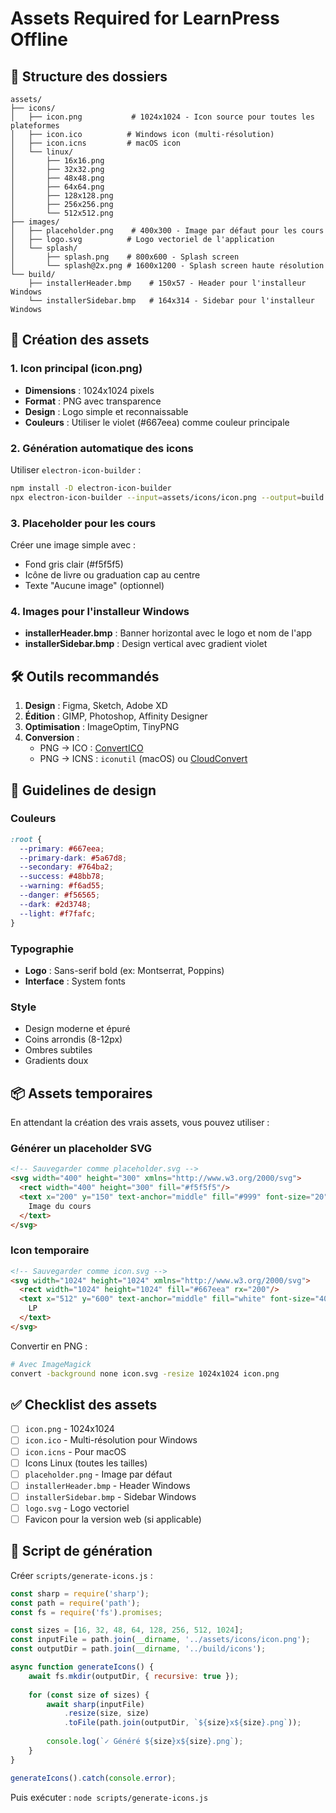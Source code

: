 # Assets Required for LearnPress Offline

## 📁 Structure des dossiers

```
assets/
├── icons/
│   ├── icon.png           # 1024x1024 - Icon source pour toutes les plateformes
│   ├── icon.ico          # Windows icon (multi-résolution)
│   ├── icon.icns         # macOS icon
│   └── linux/
│       ├── 16x16.png
│       ├── 32x32.png
│       ├── 48x48.png
│       ├── 64x64.png
│       ├── 128x128.png
│       ├── 256x256.png
│       └── 512x512.png
├── images/
│   ├── placeholder.png    # 400x300 - Image par défaut pour les cours
│   ├── logo.svg          # Logo vectoriel de l'application
│   └── splash/
│       ├── splash.png    # 800x600 - Splash screen
│       └── splash@2x.png # 1600x1200 - Splash screen haute résolution
└── build/
    ├── installerHeader.bmp    # 150x57 - Header pour l'installeur Windows
    └── installerSidebar.bmp   # 164x314 - Sidebar pour l'installeur Windows
```

## 🎨 Création des assets

### 1. Icon principal (icon.png)
- **Dimensions** : 1024x1024 pixels
- **Format** : PNG avec transparence
- **Design** : Logo simple et reconnaissable
- **Couleurs** : Utiliser le violet (#667eea) comme couleur principale

### 2. Génération automatique des icons
Utiliser `electron-icon-builder` :
```bash
npm install -D electron-icon-builder
npx electron-icon-builder --input=assets/icons/icon.png --output=build
```

### 3. Placeholder pour les cours
Créer une image simple avec :
- Fond gris clair (#f5f5f5)
- Icône de livre ou graduation cap au centre
- Texte "Aucune image" (optionnel)

### 4. Images pour l'installeur Windows
- **installerHeader.bmp** : Banner horizontal avec le logo et nom de l'app
- **installerSidebar.bmp** : Design vertical avec gradient violet

## 🛠️ Outils recommandés

1. **Design** : Figma, Sketch, Adobe XD
2. **Édition** : GIMP, Photoshop, Affinity Designer
3. **Optimisation** : ImageOptim, TinyPNG
4. **Conversion** : 
   - PNG → ICO : [ConvertICO](https://convertico.com/)
   - PNG → ICNS : `iconutil` (macOS) ou [CloudConvert](https://cloudconvert.com/)

## 📐 Guidelines de design

### Couleurs
```css
:root {
  --primary: #667eea;
  --primary-dark: #5a67d8;
  --secondary: #764ba2;
  --success: #48bb78;
  --warning: #f6ad55;
  --danger: #f56565;
  --dark: #2d3748;
  --light: #f7fafc;
}
```

### Typographie
- **Logo** : Sans-serif bold (ex: Montserrat, Poppins)
- **Interface** : System fonts

### Style
- Design moderne et épuré
- Coins arrondis (8-12px)
- Ombres subtiles
- Gradients doux

## 📦 Assets temporaires

En attendant la création des vrais assets, vous pouvez utiliser :

### Générer un placeholder SVG
```html
<!-- Sauvegarder comme placeholder.svg -->
<svg width="400" height="300" xmlns="http://www.w3.org/2000/svg">
  <rect width="400" height="300" fill="#f5f5f5"/>
  <text x="200" y="150" text-anchor="middle" fill="#999" font-size="20">
    Image du cours
  </text>
</svg>
```

### Icon temporaire
```html
<!-- Sauvegarder comme icon.svg -->
<svg width="1024" height="1024" xmlns="http://www.w3.org/2000/svg">
  <rect width="1024" height="1024" fill="#667eea" rx="200"/>
  <text x="512" y="600" text-anchor="middle" fill="white" font-size="400" font-weight="bold">
    LP
  </text>
</svg>
```

Convertir en PNG :
```bash
# Avec ImageMagick
convert -background none icon.svg -resize 1024x1024 icon.png
```

## ✅ Checklist des assets

- [ ] `icon.png` - 1024x1024
- [ ] `icon.ico` - Multi-résolution pour Windows
- [ ] `icon.icns` - Pour macOS
- [ ] Icons Linux (toutes les tailles)
- [ ] `placeholder.png` - Image par défaut
- [ ] `installerHeader.bmp` - Header Windows
- [ ] `installerSidebar.bmp` - Sidebar Windows
- [ ] `logo.svg` - Logo vectoriel
- [ ] Favicon pour la version web (si applicable)

## 🚀 Script de génération

Créer `scripts/generate-icons.js` :
```javascript
const sharp = require('sharp');
const path = require('path');
const fs = require('fs').promises;

const sizes = [16, 32, 48, 64, 128, 256, 512, 1024];
const inputFile = path.join(__dirname, '../assets/icons/icon.png');
const outputDir = path.join(__dirname, '../build/icons');

async function generateIcons() {
    await fs.mkdir(outputDir, { recursive: true });
    
    for (const size of sizes) {
        await sharp(inputFile)
            .resize(size, size)
            .toFile(path.join(outputDir, `${size}x${size}.png`));
        
        console.log(`✓ Généré ${size}x${size}.png`);
    }
}

generateIcons().catch(console.error);
```

Puis exécuter : `node scripts/generate-icons.js`